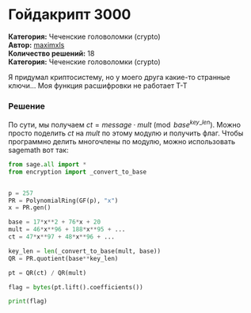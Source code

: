 # Гойдакрипт 3000
**Категория:** Чеченские головоломки (crypto)\
**Автор:** [maximxls](https://t.me/maximxlss)\
**Количество решений:** 18\
**Категория:** Чеченские головоломки (crypto)

Я придумал криптосистему, но у моего друга какие-то странные ключи... Моя функция расшифровки не работает T-T

### Решение
По сути, мы получаем $ct=message\cdot mult\pmod{base^{key\_ len}}$. Можно просто поделить $ct$ на $mult$ по этому модулю и получить флаг. Чтобы программно делить многочлены по модулю, можно использовать sagemath вот так:
```Python
from sage.all import *
from encryption import _convert_to_base


p = 257
PR = PolynomialRing(GF(p), "x")
x = PR.gen()

base = 17*x**2 + 76*x + 20
mult = 46*x**96 + 188*x**95 + ...
ct = 47*x**97 + 48*x**96 + ...

key_len = len(_convert_to_base(mult, base))
QR = PR.quotient(base**key_len)

pt = QR(ct) / QR(mult)

flag = bytes(pt.lift().coefficients())

print(flag)
```

